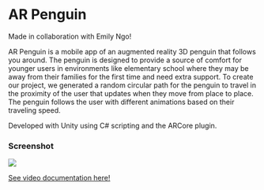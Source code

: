 # AR Penguin
 
Made in collaboration with Emily Ngo!

AR Penguin is a mobile app of an augmented reality 3D penguin that follows you around. The penguin is designed to provide a source of comfort for younger users in environments like elementary school where they may be away from their families for the first time and need extra support. To create our project, we generated a random circular path for the penguin to travel in the proximity of the user that updates when they move from place to place. The penguin follows the user with different animations based on their traveling speed.

Developed with Unity using C# scripting and the ARCore plugin.

### Screenshot <br />
![](https://github.com/laurenku/AR_Penguin/blob/main/ARPenguin2.gif)

[See video documentation here!](https://youtu.be/enibMdTuUuE)
